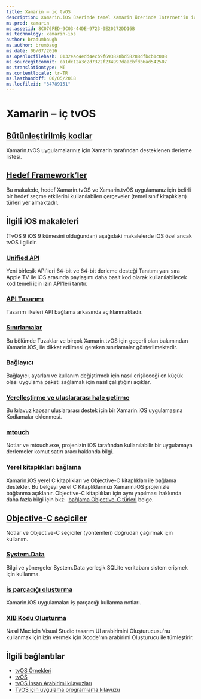 ```yaml
---
title: Xamarin – iç tvOS
description: Xamarin.iOS üzerinde temel Xamarin üzerinde Internet'in iç tvOS açıklayan belgeleri. Bağlantı içerik derlemeler, hedef çerçeveyi açıklanır ve iOS kavramları ilgili.
ms.prod: xamarin
ms.assetid: 8C076FED-9C03-44DE-9723-0E20272DD16B
ms.technology: xamarin-ios
author: bradumbaugh
ms.author: brumbaug
ms.date: 06/07/2016
ms.openlocfilehash: 0132eac4edd4ecb9f693828bd58288dfbcb1c008
ms.sourcegitcommit: ea1dc12a3c2d7322f234997daacbfdb6ad542507
ms.translationtype: MT
ms.contentlocale: tr-TR
ms.lasthandoff: 06/05/2018
ms.locfileid: "34789151"
---
```

# <a name="tvos-in-xamarin--internals"></a>Xamarin – iç tvOS 

##  <a name="assembliesiostvosinternalsassembliesmd"></a>[Bütünleştirilmiş kodlar](~/ios/tvos/internals/assemblies.md)

Xamarin.tvOS uygulamalarınız için Xamarin tarafından desteklenen derleme listesi.

##  <a name="target-frameworksiostvosinternalsframeworksmd"></a>[Hedef Framework’ler](~/ios/tvos/internals/frameworks.md)

Bu makalede, hedef Xamarin.tvOS ve Xamarin.tvOS uygulamanız için belirli bir hedef seçme etkilerini kullanılabilen çerçeveler (temel sınıf kitaplıkları) türleri yer almaktadır.

## <a name="related-ios-articles"></a>İlgili iOS makaleleri

(TvOS 9 iOS 9 kümesini olduğundan) aşağıdaki makalelerde iOS özel ancak tvOS ilgilidir.

###  <a name="unified-apicross-platformmaciosunifiedindexmd"></a>[Unified API](~/cross-platform/macios/unified/index.md)

Yeni birleşik API'leri 64-bit ve 64-bit derleme desteği Tanıtımı yanı sıra Apple TV ile iOS arasında paylaşımı daha basit kod olarak kullanılabilecek kod temeli için izin API'leri tanıtır.  

###  <a name="api-designiosinternalsapi-designindexmd"></a>[API Tasarımı](~/ios/internals/api-design/index.md)

Tasarım ilkeleri API bağlama arkasında açıklanmaktadır.

###  <a name="limitationsiosinternalslimitationsmd"></a>[Sınırlamalar](~/ios/internals/limitations.md)

Bu bölümde Tuzaklar ve birçok Xamarin.tvOS için geçerli olan bakımından Xamarin.iOS, ile dikkat edilmesi gereken sınırlamalar gösterilmektedir.

###  <a name="linkeriosdeploy-testlinkermd"></a>[Bağlayıcı](~/ios/deploy-test/linker.md)

Bağlayıcı, ayarları ve kullanım değiştirmek için nasıl erişileceği en küçük olası uygulama paketi sağlamak için nasıl çalıştığını açıklar.

###  <a name="localization-and-internationalizationiosapp-fundamentalslocalizationindexmd"></a>[Yerelleştirme ve uluslararası hale getirme](~/ios/app-fundamentals/localization/index.md)

Bu kılavuz kapsar uluslararası destek için bir Xamarin.iOS uygulamasına Kodlamalar eklenmesi.

###  <a name="mtouchiosdeploy-testmtouchmd"></a>[mtouch](~/ios/deploy-test/mtouch.md)

Notlar ve mtouch.exe, projenizin iOS tarafından kullanılabilir bir uygulamaya derlemeler komut satırı aracı hakkında bilgi.

###  <a name="linking-native-librariesiosplatformnative-interopmd"></a>[Yerel kitaplıkları bağlama](~/ios/platform/native-interop.md)

Xamarin.iOS yerel C kitaplıkları ve Objective-C kitaplıkları ile bağlama destekler. Bu belgeyi yerel C Kitaplıklarınızı Xamarin.iOS projenizle bağlanma açıklanır. Objective-C kitaplıkları için aynı yapılması hakkında daha fazla bilgi için bkz:&nbsp; [bağlama Objective-C türleri](~/ios/platform/binding-objective-c/index.md)&nbsp;belge.

##  <a name="objective-c-selectorsiosinternalsobjective-c-selectorsmd"></a>[Objective-C seçiciler](~/ios/internals/objective-c-selectors.md)

Notlar ve Objective-C seçiciler (yöntemleri) doğrudan çağırmak için kullanım.

###  <a name="systemdataiosdata-cloudsystemdatamd"></a>[System.Data](~/ios/data-cloud/system.data.md)

Bilgi ve yönergeler System.Data yerleşik SQLite veritabanı sistem erişmek için kullanma.

###  <a name="threadingiosapp-fundamentalsthreadingmd"></a>[İş parçacığı oluşturma](~/ios/app-fundamentals/threading.md)

Xamarin.iOS uygulamaları iş parçacığı kullanma notları.

###  <a name="xib-code-generationiosinternalsxib-code-generationmd"></a>[XIB Kodu Oluşturma](~/ios/internals/xib-code-generation.md)

Nasıl Mac için Visual Studio tasarım UI arabirimini Oluşturucusu'nu kullanmak için izin vermek için Xcode'nın arabirimi Oluşturucu ile tümleştirir.

## <a name="related-links"></a>İlgili bağlantılar

- [tvOS Örnekleri](https://developer.xamarin.com/samples/tvos/all/)
- [tvOS](https://developer.apple.com/tvos/)
- [tvOS İnsan Arabirimi kılavuzları](https://developer.apple.com/tvos/human-interface-guidelines/)
- [TvOS için uygulama programlama kılavuzu](https://developer.apple.com/library/prerelease/tvos/documentation/General/Conceptual/AppleTV_PG/)
